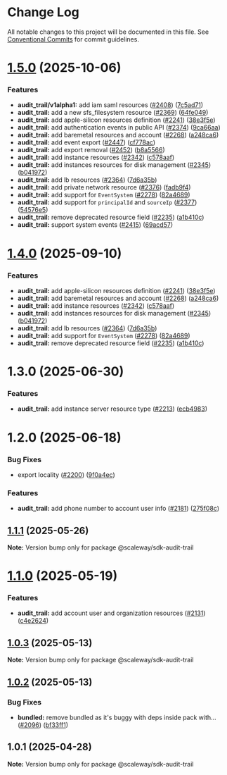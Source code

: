 # Change Log

All notable changes to this project will be documented in this file.
See [Conventional Commits](https://conventionalcommits.org) for commit guidelines.

# [1.5.0](https://github.com/scaleway/scaleway-sdk-js/compare/@scaleway/sdk-audit-trail@1.3.0...@scaleway/sdk-audit-trail@1.5.0) (2025-10-06)

### Features

- **audit_trail/v1alpha1:** add iam saml resources ([#2408](https://github.com/scaleway/scaleway-sdk-js/issues/2408)) ([7c5ad71](https://github.com/scaleway/scaleway-sdk-js/commit/7c5ad71f8ce9d9397be41a7e4d2817cca37e0000))
- **audit_trail:** add a new sfs_filesystem resource ([#2369](https://github.com/scaleway/scaleway-sdk-js/issues/2369)) ([64fe049](https://github.com/scaleway/scaleway-sdk-js/commit/64fe04902f1d4b18da7584017e24098216e336bc))
- **audit_trail:** add apple-silicon resources definition ([#2241](https://github.com/scaleway/scaleway-sdk-js/issues/2241)) ([38e3f5e](https://github.com/scaleway/scaleway-sdk-js/commit/38e3f5eb1aaf818a025ecea2e97acc090ae270e7))
- **audit_trail:** add authentication events in public API ([#2374](https://github.com/scaleway/scaleway-sdk-js/issues/2374)) ([9ca66aa](https://github.com/scaleway/scaleway-sdk-js/commit/9ca66aa435e2bdfdd8e1dffd78a90e44d140a343))
- **audit_trail:** add baremetal resources and account ([#2268](https://github.com/scaleway/scaleway-sdk-js/issues/2268)) ([a248ca6](https://github.com/scaleway/scaleway-sdk-js/commit/a248ca6304d5c17b482363f0fb78e17614f040b0))
- **audit_trail:** add event export ([#2447](https://github.com/scaleway/scaleway-sdk-js/issues/2447)) ([cf778ac](https://github.com/scaleway/scaleway-sdk-js/commit/cf778ac91a6518317c9ab26b4aa3652bb7b5b862))
- **audit_trail:** add export removal ([#2452](https://github.com/scaleway/scaleway-sdk-js/issues/2452)) ([b8a5566](https://github.com/scaleway/scaleway-sdk-js/commit/b8a556622add2292a729e5c952bd1bce236040dd))
- **audit_trail:** add instance resources ([#2342](https://github.com/scaleway/scaleway-sdk-js/issues/2342)) ([c578aaf](https://github.com/scaleway/scaleway-sdk-js/commit/c578aaf98753b79035e250e69ca75b888272744b))
- **audit_trail:** add instances resources for disk management ([#2345](https://github.com/scaleway/scaleway-sdk-js/issues/2345)) ([b041972](https://github.com/scaleway/scaleway-sdk-js/commit/b041972a164d60ecc049dc4ca858911db908403b))
- **audit_trail:** add lb resources ([#2364](https://github.com/scaleway/scaleway-sdk-js/issues/2364)) ([7d6a35b](https://github.com/scaleway/scaleway-sdk-js/commit/7d6a35b04a6b6ee86bf6f4de5e2d667f12faa963))
- **audit_trail:** add private network resource ([#2376](https://github.com/scaleway/scaleway-sdk-js/issues/2376)) ([fadb9f4](https://github.com/scaleway/scaleway-sdk-js/commit/fadb9f4030d7ecace6cd6c100e6990808a0862a7))
- **audit_trail:** add support for `EventSystem` ([#2278](https://github.com/scaleway/scaleway-sdk-js/issues/2278)) ([82a4689](https://github.com/scaleway/scaleway-sdk-js/commit/82a4689d7648bd5e70c8533caa572bea503fe534))
- **audit_trail:** add support for `principalId` and `sourceIp` ([#2377](https://github.com/scaleway/scaleway-sdk-js/issues/2377)) ([54576e5](https://github.com/scaleway/scaleway-sdk-js/commit/54576e591e0bdda764eadf92c03f0d41754299ff))
- **audit_trail:** remove deprecated resource field ([#2235](https://github.com/scaleway/scaleway-sdk-js/issues/2235)) ([a1b410c](https://github.com/scaleway/scaleway-sdk-js/commit/a1b410c395622727b2cb6a42d17c97698d45db98))
- **audit_trail:** support system events ([#2415](https://github.com/scaleway/scaleway-sdk-js/issues/2415)) ([69acd57](https://github.com/scaleway/scaleway-sdk-js/commit/69acd57ead0af6746b03722cb457f723f0e7ddf2))

# [1.4.0](https://github.com/scaleway/scaleway-sdk-js/compare/@scaleway/sdk-audit-trail@1.3.0...@scaleway/sdk-audit-trail@1.4.0) (2025-09-10)

### Features

- **audit_trail:** add apple-silicon resources definition ([#2241](https://github.com/scaleway/scaleway-sdk-js/issues/2241)) ([38e3f5e](https://github.com/scaleway/scaleway-sdk-js/commit/38e3f5eb1aaf818a025ecea2e97acc090ae270e7))
- **audit_trail:** add baremetal resources and account ([#2268](https://github.com/scaleway/scaleway-sdk-js/issues/2268)) ([a248ca6](https://github.com/scaleway/scaleway-sdk-js/commit/a248ca6304d5c17b482363f0fb78e17614f040b0))
- **audit_trail:** add instance resources ([#2342](https://github.com/scaleway/scaleway-sdk-js/issues/2342)) ([c578aaf](https://github.com/scaleway/scaleway-sdk-js/commit/c578aaf98753b79035e250e69ca75b888272744b))
- **audit_trail:** add instances resources for disk management ([#2345](https://github.com/scaleway/scaleway-sdk-js/issues/2345)) ([b041972](https://github.com/scaleway/scaleway-sdk-js/commit/b041972a164d60ecc049dc4ca858911db908403b))
- **audit_trail:** add lb resources ([#2364](https://github.com/scaleway/scaleway-sdk-js/issues/2364)) ([7d6a35b](https://github.com/scaleway/scaleway-sdk-js/commit/7d6a35b04a6b6ee86bf6f4de5e2d667f12faa963))
- **audit_trail:** add support for `EventSystem` ([#2278](https://github.com/scaleway/scaleway-sdk-js/issues/2278)) ([82a4689](https://github.com/scaleway/scaleway-sdk-js/commit/82a4689d7648bd5e70c8533caa572bea503fe534))
- **audit_trail:** remove deprecated resource field ([#2235](https://github.com/scaleway/scaleway-sdk-js/issues/2235)) ([a1b410c](https://github.com/scaleway/scaleway-sdk-js/commit/a1b410c395622727b2cb6a42d17c97698d45db98))

# 1.3.0 (2025-06-30)

### Features

- **audit_trail:** add instance server resource type ([#2213](https://github.com/scaleway/scaleway-sdk-js/issues/2213)) ([ecb4983](https://github.com/scaleway/scaleway-sdk-js/commit/ecb4983fd015a05fb9a834f34bcb4c0facfbac87))

# 1.2.0 (2025-06-18)

### Bug Fixes

- export locality ([#2200](https://github.com/scaleway/scaleway-sdk-js/issues/2200)) ([9f0a4ec](https://github.com/scaleway/scaleway-sdk-js/commit/9f0a4ec19e377cd90c5829604467c09a2088a38c))

### Features

- **audit_trail:** add phone number to account user info ([#2181](https://github.com/scaleway/scaleway-sdk-js/issues/2181)) ([275f08c](https://github.com/scaleway/scaleway-sdk-js/commit/275f08c28ae27804cde23eb8fb85caa2ab5f696f))

## [1.1.1](https://github.com/scaleway/scaleway-sdk-js/compare/@scaleway/sdk-audit-trail@1.1.0...@scaleway/sdk-audit-trail@1.1.1) (2025-05-26)

**Note:** Version bump only for package @scaleway/sdk-audit-trail

# [1.1.0](https://github.com/scaleway/scaleway-sdk-js/compare/@scaleway/sdk-audit-trail@1.0.3...@scaleway/sdk-audit-trail@1.1.0) (2025-05-19)

### Features

- **audit_trail:** add account user and organization resources ([#2131](https://github.com/scaleway/scaleway-sdk-js/issues/2131)) ([c4e2624](https://github.com/scaleway/scaleway-sdk-js/commit/c4e2624931c2c2296dd98c6a715dd3911d854e16))

## [1.0.3](https://github.com/scaleway/scaleway-sdk-js/compare/@scaleway/sdk-audit-trail@1.0.2...@scaleway/sdk-audit-trail@1.0.3) (2025-05-13)

**Note:** Version bump only for package @scaleway/sdk-audit-trail

## [1.0.2](https://github.com/scaleway/scaleway-sdk-js/compare/@scaleway/sdk-audit-trail@1.0.1...@scaleway/sdk-audit-trail@1.0.2) (2025-05-13)

### Bug Fixes

- **bundled:** remove bundled as it's buggy with deps inside pack with… ([#2096](https://github.com/scaleway/scaleway-sdk-js/issues/2096)) ([bf33ff1](https://github.com/scaleway/scaleway-sdk-js/commit/bf33ff1f9cdd951add94817dac27239c86ef5437))

## 1.0.1 (2025-04-28)

**Note:** Version bump only for package @scaleway/sdk-audit-trail

